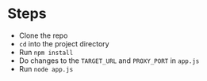 # Steps

* Clone the repo
* `cd` into the project directory
* Run `npm install`
* Do changes to the `TARGET_URL` and `PROXY_PORT` in `app.js`
* Run `node app.js`
